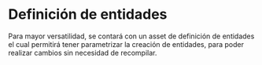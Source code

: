 # Definición de entidades

Para mayor versatilidad, se contará con un asset de definición de entidades
el cual permitirá tener parametrizar la creación de entidades, para poder realizar
cambios sin necesidad de recompilar.
